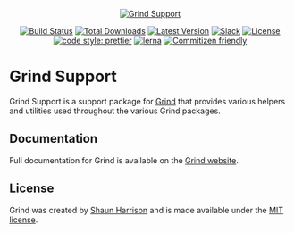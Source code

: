 <p align="center"><a href="https://grind.rocks"><img src="https://assets.grind.rocks/docs/img/grind-support.svg" alt="Grind Support" /></a></p>

<p align="center">
<a href="https://github.com/grindjs/grindjs/actions"><img src="https://github.com/grindjs/grindjs/workflows/build/badge.svg" alt="Build Status"></a>
<a href="https://www.npmjs.com/package/grind-support"><img src="https://img.shields.io/npm/dt/grind-support.svg" alt="Total Downloads"></a>
<a href="https://www.npmjs.com/package/grind-support"><img src="https://img.shields.io/npm/v/grind-support.svg" alt="Latest Version"></a>
<a href="https://chat.grind.rocks"><img src="https://chat.grind.rocks/badge.svg" alt="Slack"></a>
<a href="https://www.npmjs.com/package/grind-support"><img src="https://img.shields.io/npm/l/grind-support.svg" alt="License"></a>
<a href="https://github.com/prettier/prettier"><img src="https://img.shields.io/badge/code_style-prettier-ff69b4.svg" alt="code style: prettier"></a>
<a href="https://lerna.js.org/"><img src="https://img.shields.io/badge/maintained%20with-lerna-cc00ff.svg" alt="lerna"></a>
<a href="http://commitizen.github.io/cz-cli/"><img src="https://img.shields.io/badge/commitizen-friendly-brightgreen.svg" alt="Commitizen friendly"></a>
</p>

# Grind Support

Grind Support is a support package for [Grind](http://grind.rocks) that provides various helpers and utilities used throughout the various Grind packages.

## Documentation

Full documentation for Grind is available on the [Grind website](https://grind.rocks/).

## License

Grind was created by [Shaun Harrison](https://github.com/shnhrrsn) and is made available under the [MIT license](LICENSE).
